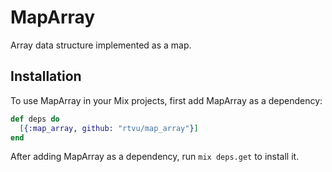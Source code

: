 # MapArray

Array data structure implemented as a map.

## Installation

To use MapArray in your Mix projects, first add MapArray as a dependency:

```elixir
def deps do
  [{:map_array, github: "rtvu/map_array"}]
end
```

After adding MapArray as a dependency, run `mix deps.get` to install it.

